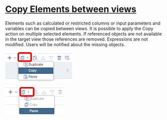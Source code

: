 # [Copy Elements between views](https://help.sap.com/docs/hana-cloud-database/sap-hana-cloud-sap-hana-database-modeling-guide-for-sap-business-application-studio/duplicate-calculation-view-elements)

Elements such as calculated or restricted columns or input parameters and variables can be copied between views. It is possible to apply the Copy action on multiple selected elements. If referenced objects are not available in the target view those references are removed. Expressions are not modified. Users will be notified about the missing objects.


![copy and paste across view](./screenshots/copyAndPasteAcross.png)

![copy and paste across view](./screenshots/paste.png)



